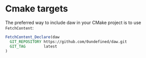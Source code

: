 # Cmake targets

The preferred way to include daw in your CMake project is to use `FetchContent`:
```CMake
FetchContent_Declare(daw
  GIT_REPOSITORY https://github.com/0undefined/daw.git
  GIT_TAG        latest
)
```
